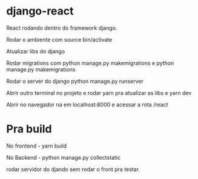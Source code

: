 # django-react
React rodando dentro do framework django.

Rodar o ambiente com source bin/activate

Atualizar libs do django

Rodar migrations com python manage.py makemigrations e python manage.py makemigrations

Rodar o server do django python manage.py runserver

Abrir outro terminal no projeto e rodar yarn pra atualizar as libs e yarn dev

Abrir no navegador na em localhost:8000 e acessar a rota /react

# Pra build
No frontend - yarn build

No Backend - python manage.py collectstatic

rodar servidor do djando sem rodar o front pra testar.